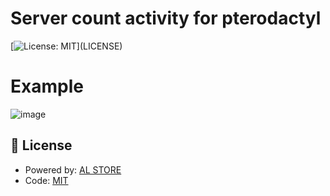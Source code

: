 # Server count activity for pterodactyl
[![License: MIT]([https://img.shields.io/github/license/pterodactyl-installer/pterodactyl-installer](https://img.shields.io/github/license/NightSky13000/Pterodactyl-Count-Activity))](LICENSE)

# Example
![image](https://github.com/NightSky13000/PteroActivity/assets/101979092/8054fc77-f68a-4b15-9640-1c6da4efec53)

## 📄 License

- Powered by: [AL STORE](https://github.com/AL-STORE)
- Code: [MIT](./LICENSE)
